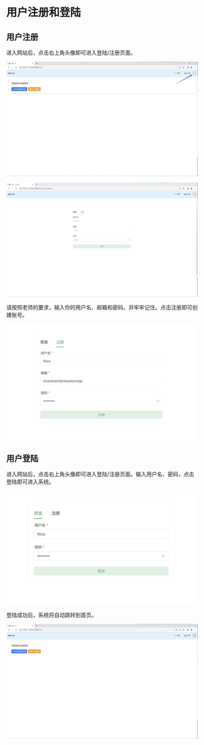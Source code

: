 # 用户注册和登陆

## 用户注册

进入网站后，点击右上角头像即可进入登陆/注册页面。

![pic3](./../assets/pic3.png)

![pic4](./../assets/pic4.png)

请按照老师的要求，输入你的用户名、邮箱和密码，并牢牢记住。点击注册即可创建账号。

![pic5](./../assets/pic5.png)

## 用户登陆

进入网站后，点击右上角头像即可进入登陆/注册页面。输入用户名、密码，点击登陆即可进入系统。

![pic6](./../assets/pic6.png)

登陆成功后，系统将自动跳转到首页。

![pic7](./../assets/pic7.png)